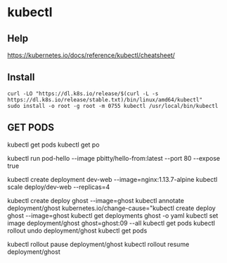# kubectl

## Help

https://kubernetes.io/docs/reference/kubectl/cheatsheet/

## Install

```
curl -LO "https://dl.k8s.io/release/$(curl -L -s https://dl.k8s.io/release/stable.txt)/bin/linux/amd64/kubectl"
sudo install -o root -g root -m 0755 kubectl /usr/local/bin/kubectl
```

## GET PODS

kubectl get pods
kubectl get po

kubectl run pod-hello --image pbitty/hello-from:latest --port 80 --expose true



kubectl create deployment dev-web --image=nginx:1.13.7-alpine
kubectl scale deploy/dev-web --replicas=4




kubectl create deploy ghost --image=ghost
kubectl annotate deployment/ghost kubernetes.io/change-cause="kubectl create deploy ghost --image=ghost
kubectl get deployments ghost -o yaml
kubectl set image deployment/ghost ghost=ghost:09 --all
kubectl get pods
kubectl rollout undo deployment/ghost
kubectl get pods

kubectl rollout pause deployment/ghost
kubectl rollout resume deployment/ghost